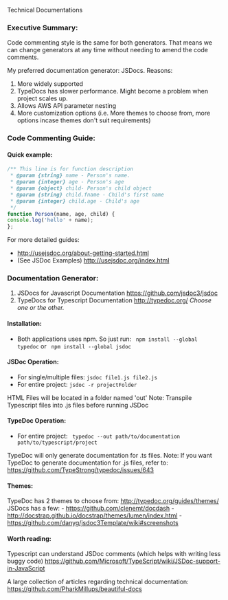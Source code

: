 Technical Documentations

### Executive Summary:
Code commenting style is the same for both generators. That means we can change generators at any time without needing to amend the code comments.

My preferred documentation generator: JSDocs.
Reasons:
1. More widely supported
2. TypeDocs has slower performance. Might become a problem when project scales up.
3. Allows AWS API parameter nesting
4. More customization options (i.e. More themes to choose from, more options incase themes don't suit requirements)

### Code Commenting Guide:
#### Quick example:
```javascript
/** This line is for function description
 * @param {string} name - Person's name.
 * @param {integer} age - Person's age
 * @param {object} child- Person's child object
 * @param {string} child.fname - Child's first name
 * @param {integer} child.age - Child's age
 */
function Person(name, age, child) {
console.log('hello' + name);
};
```
For more detailed guides:
- http://usejsdoc.org/about-getting-started.html
- (See JSDoc Examples) http://usejsdoc.org/index.html

### Documentation Generator:
1. JSDocs for Javascript Documentation https://github.com/jsdoc3/jsdoc
2. TypeDocs for Typescript Documentation http://typedoc.org/
_Choose one or the other._

#### Installation:
- Both applications uses npm. So just run:
<code> npm install --global typedoc</code>
or
<code> npm install --global jsdoc</code>

#### JSDoc Operation:
- For single/multiple files:
<code>jsdoc file1.js file2.js</code>
- For entire project:
<code>jsdoc -r projectFolder</code>

HTML Files will be located in a folder named 'out'
Note: Transpile Typescript files into .js files before running JSDoc

#### TypeDoc Operation:
- For entire project:
<code> typedoc --out path/to/documentation path/to/typescript/project </code>

TypeDoc will only generate documentation for .ts files.
Note: If you want TypeDoc to generate documentation for .js files, refer to:
https://github.com/TypeStrong/typedoc/issues/643


#### Themes:
TypeDoc has 2 themes to choose from: http://typedoc.org/guides/themes/
JSDocs has a few:
	- https://github.com/clenemt/docdash
	- http://docstrap.github.io/docstrap/themes/lumen/index.html
	- https://github.com/danyg/jsdoc3Template/wiki#screenshots

#### Worth reading:
Typescript can understand JSDoc comments (which helps with writing less buggy code)
https://github.com/Microsoft/TypeScript/wiki/JSDoc-support-in-JavaScript

A large collection of articles regarding technical documentation:
https://github.com/PharkMillups/beautiful-docs
